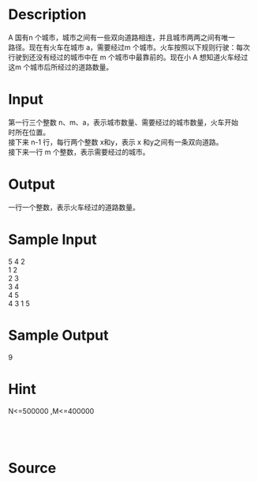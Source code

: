 
# Description

<div class="content"><div>A 国有n 个城市，城市之间有一些双向道路相连，并且城市两两之间有唯一</div>
<div>路径。现在有火车在城市 a，需要经过m 个城市。火车按照以下规则行驶：每次</div>
<div>行驶到还没有经过的城市中在 m 个城市中最靠前的。现在小 A 想知道火车经过</div>
<div>这m 个城市后所经过的道路数量。 </div>
<div></div>
<div></div>
<p></p></div>

# Input

<div class="content"><div>第一行三个整数 n、m、a，表示城市数量、需要经过的城市数量，火车开始</div>
<div>时所在位置。 </div>
<div>接下来 n-1 行，每行两个整数 x和y，表示 x 和y之间有一条双向道路。 </div>
<div>接下来一行 m 个整数，表示需要经过的城市。 </div>
<div></div>
<div></div>
<div></div>
<p></p></div>

# Output

<div class="content"><div>一行一个整数，表示火车经过的道路数量。 </div>
<div></div>
<div></div>
<p></p></div>

# Sample Input

<div class="content"><span class="sampledata">5 4 2 <br/>
1 2 <br/>
2 3 <br/>
3 4 <br/>
4 5 <br/>
4 3 1 5 </span></div>

# Sample Output

<div class="content"><span class="sampledata">9 </span></div>

# Hint

<div class="content"><p></p><div>N&lt;=500000 ,M&lt;=400000 </div><br/>
<div></div><br/>
<div></div><br/>
<p></p><p></p></div>

# Source

<div class="content"><p><a href="problemset.php?search="></a></p></div>

